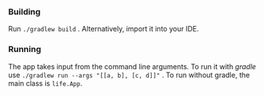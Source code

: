 ### Building
Run `./gradlew build` .
Alternatively, import it into your IDE.

### Running
The app takes input from the command line arguments. To run it with *gradle* use `./gradlew run --args "[[a, b], [c, d]]"` .
To run without gradle, the main class is `life.App`.
